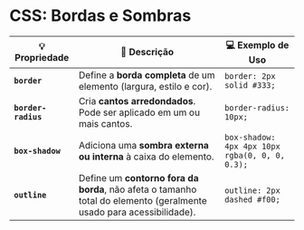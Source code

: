 # CSS: Bordas e Sombras

| 💡 **Propriedade**  | 📝 **Descrição**                                                                                                    | 💻 **Exemplo de Uso**                          |
| ------------------- | ------------------------------------------------------------------------------------------------------------------- | ---------------------------------------------- |
| **`border`**        | Define a **borda completa** de um elemento (largura, estilo e cor).                                                 | `border: 2px solid #333;`                      |
| **`border-radius`** | Cria **cantos arredondados**. Pode ser aplicado em um ou mais cantos.                                               | `border-radius: 10px;`                         |
| **`box-shadow`**    | Adiciona uma **sombra externa ou interna** à caixa do elemento.                                                     | `box-shadow: 4px 4px 10px rgba(0, 0, 0, 0.3);` |
| **`outline`**       | Define um **contorno fora da borda**, não afeta o tamanho total do elemento (geralmente usado para acessibilidade). | `outline: 2px dashed #f00;`                    |

